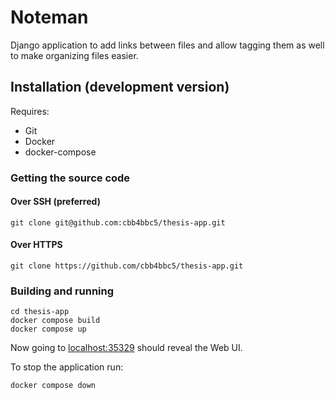 # Noteman #

Django application to add links between files and allow tagging them as well to
make organizing files easier.

## Installation (development version) ##

Requires:

  * Git
  * Docker
  * docker-compose

### Getting the source code ###

#### Over SSH (preferred) ####

```
git clone git@github.com:cbb4bbc5/thesis-app.git
```

#### Over HTTPS ####

```
git clone https://github.com/cbb4bbc5/thesis-app.git
```

### Building and running ###

```
cd thesis-app
docker compose build
docker compose up
```

Now going to <localhost:35329> should reveal the Web UI.

To stop the application run:

```
docker compose down
```
